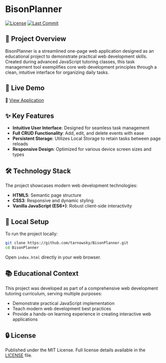 # BisonPlanner

[![License](https://img.shields.io/badge/license-MIT-blue.svg)](LICENSE)
[![Last Commit](https://img.shields.io/github/last-commit/tarnowsky/BisonPlanner)](https://github.com/tarnowsky/BisonPlanner/commits/main)

## 📝 Project Overview

BisonPlanner is a streamlined one-page web application designed as an educational project to demonstrate practical web development skills. Created during advanced JavaScript tutoring classes, this task management tool exemplifies core web development principles through a clean, intuitive interface for organizing daily tasks.

## 🚀 Live Demo

🔗 [View Application](https://tarnowsky.github.io/BisonPlanner/)

## ✨ Key Features

- **Intuitive User Interface**: Designed for seamless task management
- **Full CRUD Functionality**: Add, edit, and delete events with ease
- **Persistent Storage**: Utilizes Local Storage to retain tasks between page reloads
- **Responsive Design**: Optimized for various device screen sizes and types

## 🛠 Technology Stack

The project showcases modern web development technologies:
- **HTML5**: Semantic page structure
- **CSS3**: Responsive and dynamic styling
- **Vanilla JavaScript (ES6+)**: Robust client-side interactivity

## 🏁 Local Setup

To run the project locally:

```sh
git clone https://github.com/tarnowsky/BisonPlanner.git
cd BisonPlanner
```

Open `index.html` directly in your web browser.

## 📚 Educational Context

This project was developed as part of a comprehensive web development tutoring curriculum, serving multiple purposes:
- Demonstrate practical JavaScript implementation
- Teach modern web development best practices
- Provide a hands-on learning experience in creating interactive web applications

## 🔒 License

Published under the MIT License. Full license details available in the [LICENSE](LICENSE) file.
